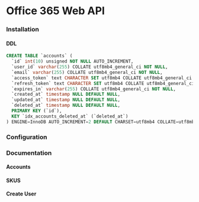 # Office 365 Web API

### Installation

#### DDL

```sql
CREATE TABLE `accounts` (
  `id` int(10) unsigned NOT NULL AUTO_INCREMENT,
  `user_id` varchar(255) COLLATE utf8mb4_general_ci NOT NULL,
  `email` varchar(255) COLLATE utf8mb4_general_ci NOT NULL,
  `access_token` text CHARACTER SET utf8mb4 COLLATE utf8mb4_general_ci NOT NULL,
  `refresh_token` text CHARACTER SET utf8mb4 COLLATE utf8mb4_general_ci NOT NULL,
  `expires_in` varchar(255) COLLATE utf8mb4_general_ci NOT NULL,
  `created_at` timestamp NULL DEFAULT NULL,
  `updated_at` timestamp NULL DEFAULT NULL,
  `deleted_at` timestamp NULL DEFAULT NULL,
  PRIMARY KEY (`id`),
  KEY `idx_accounts_deleted_at` (`deleted_at`)
) ENGINE=InnoDB AUTO_INCREMENT=2 DEFAULT CHARSET=utf8mb4 COLLATE=utf8mb4_general_ci;
```

### Configuration

### Documentation

#### Accounts

#### SKUS

#### Create User
